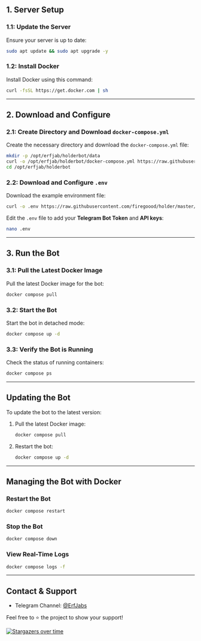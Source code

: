## 1. Server Setup

### 1.1: Update the Server

Ensure your server is up to date:

```bash
sudo apt update && sudo apt upgrade -y
```

### 1.2: Install Docker

Install Docker using this command:

```bash
curl -fsSL https://get.docker.com | sh
```

---

## 2. Download and Configure

### 2.1: Create Directory and Download `docker-compose.yml`

Create the necessary directory and download the `docker-compose.yml` file:

```bash
mkdir -p /opt/erfjab/holderbot/data
curl -o /opt/erfjab/holderbot/docker-compose.yml https://raw.githubusercontent.com/firegoood/holder/master/docker-compose.yml
cd /opt/erfjab/holderbot
```

### 2.2: Download and Configure `.env`

Download the example environment file:

```bash
curl -o .env https://raw.githubusercontent.com/firegoood/holder/master/.env.example
```

Edit the `.env` file to add your **Telegram Bot Token** and **API keys**:

```bash
nano .env
```

---

## 3. Run the Bot

### 3.1: Pull the Latest Docker Image

Pull the latest Docker image for the bot:

```bash
docker compose pull
```

### 3.2: Start the Bot

Start the bot in detached mode:

```bash
docker compose up -d
```

### 3.3: Verify the Bot is Running

Check the status of running containers:

```bash
docker compose ps
```

---

## Updating the Bot

To update the bot to the latest version:

1. Pull the latest Docker image:

    ```bash
    docker compose pull
    ```

2. Restart the bot:

    ```bash
    docker compose up -d
    ```

---

## Managing the Bot with Docker

### Restart the Bot

```bash
docker compose restart
```

### Stop the Bot

```bash
docker compose down
```

### View Real-Time Logs

```bash
docker compose logs -f
```

---

## Contact & Support

- Telegram Channel: [@ErfJabs](https://t.me/ErfJabs)

Feel free to ⭐ the project to show your support!

[![Stargazers over time](https://starchart.cc/erfjab/holderbot.svg?variant=adaptive)](https://starchart.cc/erfjab/holderbot)

